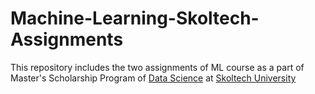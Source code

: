 # Machine-Learning-Skoltech-Assignments
This repository includes the two assignments of ML course as a part of Master's Scholarship Program of [Data Science](https://www.skoltech.ru/en/education/msc-programs/ds/) at [Skoltech University](https://www.skoltech.ru/en)
